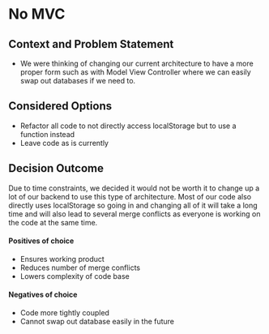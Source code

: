 # No MVC

## Context and Problem Statement

- We were thinking of changing our current architecture to have a more proper form such as with Model View Controller where we can easily swap out databases if we need to. 

## Considered Options

- Refactor all code to not directly access localStorage but to use a function instead
- Leave code as is currently

## Decision Outcome

Due to time constraints, we decided it would not be worth it to change up a lot of our backend to use this type of architecture. Most of our code also directly uses localStorage so going in and changing all of it will take a long time and will also lead to several merge conflicts as everyone is working on the code at the same time.

#### Positives of choice

- Ensures working product 
- Reduces number of merge conflicts
- Lowers complexity of code base
  
#### Negatives of choice

- Code more tightly coupled
- Cannot swap out database easily in the future
